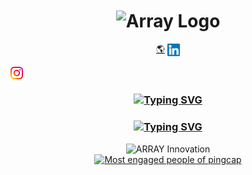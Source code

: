 


<h1 align ="center">
    <img align="center" width=250 src="https://static.wixstatic.com/media/9f8f10_0cdc6e51fd274c00b6eddad6c6eb9dd8~mv2.png/v1/fill/w_275,h_80,al_c,q_85,usm_0.66_1.00_0.01,enc_auto/LONG_1_4x.png" alt="Array Logo" />
</h1>

<p align="center">
<a href="https://www.array.world">🌎</a> 
    <a href="https://www.instagram.com/array.world"> 
    <img align="center" alt="Array | Linkedin" width="20px" src="https://github.com/SatYu26/SatYu26/blob/master/Assets/Linkedin.svg" />
 </a>
</p>
    <a href="https://www.linkedin.com/company/array-world">
          <img align="center" alt="Array | Instagram" width="20px" src="https://github.com/SatYu26/SatYu26/blob/master/Assets/Instagram.svg" />
    </a>
</p>



<h3 align="center"> 

<a href="https://github.com/ArrayInnovation"><img src="https://readme-typing-svg.demolab.com?font=Fira+Code&duration=1000&pause=10000000000000000000000&color=2FA6B2&center=true&random=false&width=535&lines=Hello! We're ARRAY Innovation, and we do" alt="Typing SVG" /></a>

</h3>

<h3 align="center">
    <a href="https://git.io/typing-svg"><img src="https://readme-typing-svg.demolab.com?font=Fira+Code&size=22&pause=1000&color=5F8BEC&center=true&random=true&width=435&lines=Artificial+Intelligence;Software+Engineering;Cloud+Engineering" alt="Typing SVG" /></a>
</h3>



<p align="center"> <img src="https://komarev.com/ghpvc/?username=ArrayInnovation&label=Profile%20views&color=2B03FD&style=for-the-badge" alt="ARRAY Innovation" /> 

<!-- Copy-paste in your Readme.md file -->

<a href="https://next.ossinsight.io/widgets/official/compose-org-engagement-scatter?owner_id=11855343&period=past_28_days" target="_blank" style="display: block" align="center">
  <picture>
    <source media="(prefers-color-scheme: dark)" srcset="https://next.ossinsight.io/widgets/official/compose-org-engagement-scatter/thumbnail.png?owner_id=11855343&period=past_28_days&image_size=5x5&color_scheme=dark" width="465" height="auto">
    <img alt="Most engaged people of pingcap" src="https://next.ossinsight.io/widgets/official/compose-org-engagement-scatter/thumbnail.png?owner_id=11855343&period=past_28_days&image_size=5x5&color_scheme=light" width="465" height="auto">
  </picture>
</a>

<!-- Made with [OSS Insight](https://ossinsight.io/) -->
